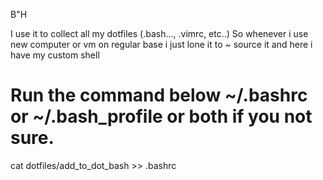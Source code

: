 B"H

I use it to collect all my dotfiles (.bash..., .vimrc, etc..) So whenever i use new computer or vm on regular base i just lone it to ~ source it and here i have my custom shell

# Run the command below ~/.bashrc or ~/.bash_profile or both if you not sure.
cat dotfiles/add_to_dot_bash >> .bashrc


